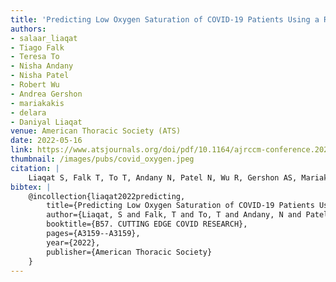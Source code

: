 ```yaml
---
title: 'Predicting Low Oxygen Saturation of COVID-19 Patients Using a Random Forest Classifier'
authors: 
- salaar_liaqat
- Tiago Falk
- Teresa To
- Nisha Andany
- Nisha Patel
- Robert Wu
- Andrea Gershon
- mariakakis
- delara
- Daniyal Liaqat
venue: American Thoracic Society (ATS)
date: 2022-05-16
link: https://www.atsjournals.org/doi/pdf/10.1164/ajrccm-conference.2022.205.1_MeetingAbstracts.A3159
thumbnail: /images/pubs/covid_oxygen.jpeg
citation: |
    Liaqat S, Falk T, To T, Andany N, Patel N, Wu R, Gershon AS, Mariakakis A, de Lara E, Liaqat D. Predicting Low Oxygen Saturation of COVID-19 Patients Using a Random Forest Classifier. InB57. CUTTING EDGE COVID RESEARCH 2022 May (pp. A3159-A3159). American Thoracic Society.
bibtex: |
    @incollection{liaqat2022predicting,
        title={Predicting Low Oxygen Saturation of COVID-19 Patients Using a Random Forest Classifier},
        author={Liaqat, S and Falk, T and To, T and Andany, N and Patel, N and Wu, R and Gershon, AS and Mariakakis, A and de Lara, E and Liaqat, D},
        booktitle={B57. CUTTING EDGE COVID RESEARCH},
        pages={A3159--A3159},
        year={2022},
        publisher={American Thoracic Society}
    }
---
```

